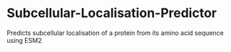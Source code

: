 # Subcellular-Localisation-Predictor
Predicts subcellular localisation of a protein from its amino acid sequence using ESM2
